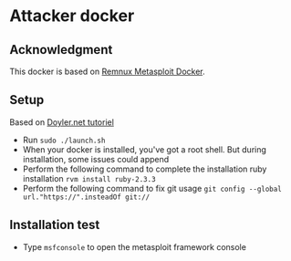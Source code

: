 # Attacker docker

## Acknowledgment

This docker is based on [Remnux Metasploit Docker](https://hub.docker.com/r/remnux/metasploit/).

## Setup

Based on [Doyler.net tutoriel](https://www.doyler.net/security-not-included/metasploit-docker-container)

* Run `sudo ./launch.sh`
* When your docker is installed, you've got a root shell. But during installation, some issues could append
* Perform the following command to complete the installation ruby installation `rvm install ruby-2.3.3`
* Perform the following command to fix git usage `git config --global url."https://".insteadOf git://`

## Installation test

* Type `msfconsole` to open the metasploit framework console
